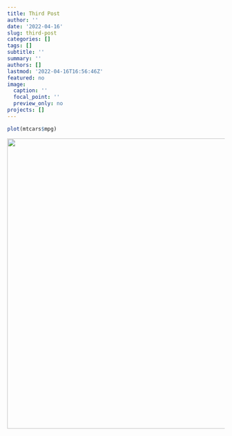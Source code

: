 ```yaml
---
title: Third Post
author: ''
date: '2022-04-16'
slug: third-post
categories: []
tags: []
subtitle: ''
summary: ''
authors: []
lastmod: '2022-04-16T16:56:46Z'
featured: no
image:
  caption: ''
  focal_point: ''
  preview_only: no
projects: []
---
```


```r
plot(mtcars$mpg)
```

<img src="{{< blogdown/postref >}}index_files/figure-html/unnamed-chunk-1-1.png" width="672" />

